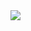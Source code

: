 <a href="https://github.com/devxb/gitanimals">
  <img src="https://render.gitanimals.org/farms/baggy-1?contribution-view=false"/>
</a>
